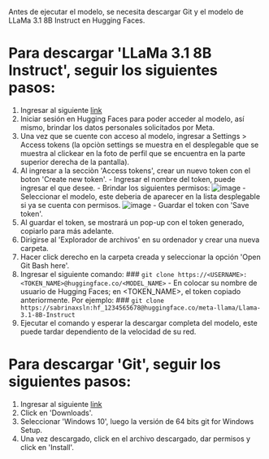 Antes de ejecutar el modelo, se necesita descargar Git y el modelo de LLaMa 3.1 8B Instruct en Hugging Faces.
# Para descargar 'LLaMa 3.1 8B Instruct', seguir los siguientes pasos:
1. Ingresar al siguiente [link](https://huggingface.co/meta-llama/Llama-3.1-8B-Instruct)
2. Iniciar sesión en Hugging Faces para poder acceder al modelo, así mismo, brindar los datos personales solicitados por Meta.
3. Una vez que se cuente con acceso al modelo, ingresar a Settings > Access tokens (la opciòn settings se muestra en el desplegable que se muestra al clickear en la foto de perfil que se encuentra en la parte superior derecha de la pantalla).
4. Al ingresar a la secciòn 'Access tokens', crear un nuevo token con el boton 'Create new token'.
         - Ingresar el nombre del token, puede ingresar el que desee.
         - Brindar los siguientes permisos:
             ![image](https://github.com/user-attachments/assets/8118e632-21f0-4845-a4fa-599a86f8611c)
         - Seleccionar el modelo, este deberia de aparecer en la lista desplegable si ya se cuenta con permisos.
             ![image](https://github.com/user-attachments/assets/850b27e9-a104-4da4-b7b8-69c14b0f5da1)
        - Guardar el token con 'Save token'.     
6. Al guardar el token, se mostrará un pop-up con el token generado, copiarlo para más adelante.
7. Dirigirse al 'Explorador de archivos' en su ordenador y crear una nueva carpeta.
8. Hacer click derecho en la carpeta creada y seleccionar la opción 'Open Git Bash here'.
9. Ingresar el siguiente comando:
          ### `git clone https://<USERNAME>:<TOKEN_NAME>@huggingface.co/<MODEL_NAME>`
          - En <USERNAME> colocar su nombre de usuario de Hugging Faces; en <TOKEN_NAME>, el token copiado anteriormente.
   Por ejemplo:
            ### `git clone https://sabrinaxsln:hf_1234565678@huggingface.co/meta-llama/Llama-3.1-8B-Instruct`
10. Ejecutar el comando y esperar la descargar completa del modelo, este puede tardar dependiento de la velocidad de su red.

# Para descargar 'Git', seguir los siguientes pasos:
1. Ingresar al siguiente [link](https://git-scm.com/)
2. Click en 'Downloads'.
3. Seleccionar 'Windows 10', luego la versión de 64 bits git for Windows Setup.
4. Una vez descargado, click en el archivo descargado, dar permisos y click en 'Install'.
